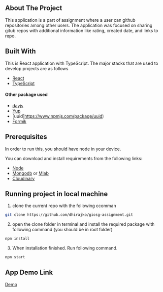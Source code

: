<!-- ABOUT THE PROJECT -->

## About The Project

This application is a part of assignment where a user can github repositories among other users. The application was focused on sharing gitub repos with additional information like rating, created date, and links to repo.

## Built With

This is React application with TypeScript. The major stacks that are used to develop projects are as follows

- [React](https://reactjs.org/)
- [TypeScript](https://www.typescriptlang.org/)

#### Other package used
- [dayjs](https://day.js.org/)
- [Yup](https://www.npmjs.com/package/yup)
- [uuid]https://www.npmjs.com/package/uuid)
- [Formik](https://formik.org/docs/overview)

## Prerequisites

In order to run this, you should have node in your device. 

You can download and install requirements from the following links:

- [Node](https://nodejs.org/en/)
- [Mongodb](https://www.mongodb.com/) or [Mlab](https://www.mlab.com/)
- [Cloudinary](https://cloudinary.com/)

## Running project in local machine

1. clone the current repo with the following ccomman
```sh
git clone https://github.com/dhirajko/giosg-assignment.git
```

2. open the clone folder in terminal and install the required package with following command (you should be in root folder)

```sh
npm install
```

3. When installation finished. Run following command.

```sh
npm start
```
## App Demo Link

[Demo](https://gisog-demo.netlify.app/)


